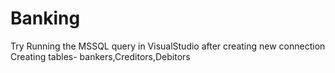 # Banking
Try Running the MSSQL query in VisualStudio after creating new connection
Creating tables- bankers,Creditors,Debitors
